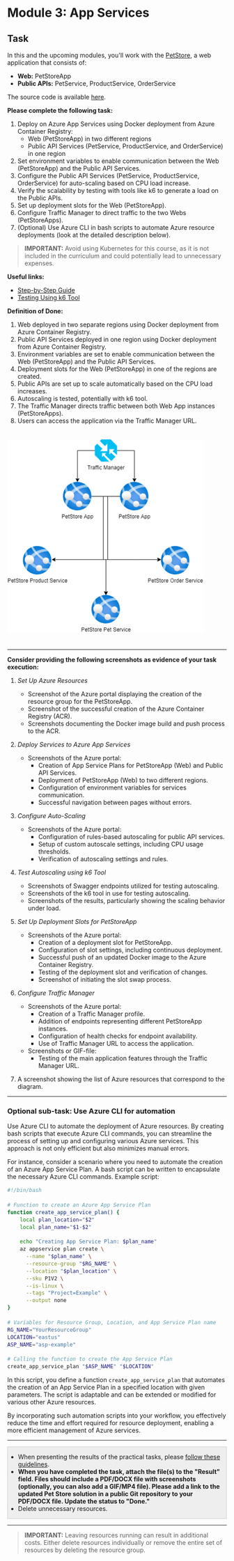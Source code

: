 # Module 3: App Services

## Task

In this and the upcoming modules, you'll work with the [PetStore](../../../README.md), a web application that consists of:

- **Web:** PetStoreApp
- **Public APIs:** PetService, ProductService, OrderService

The source code is available [here](../../../petstore).

**Please complete the following task:**

1. Deploy on Azure App Services using Docker deployment from Azure Container Registry:
   - Web (PetStoreApp) in two different regions
   - Public API Services (PetService, ProductService, and OrderService) in one region
2. Set environment variables to enable communication between the Web (PetStoreApp) and the Public API Services.
3. Configure the Public API Services (PetService, ProductService, OrderService) for auto-scaling based on CPU load increase.
4. Verify the scalability by testing with tools like k6 to generate a load on the Public APIs.
5. Set up deployment slots for the Web (PetStoreApp).
6. Configure Traffic Manager to direct traffic to the two Webs (PetStoreApps).
7. (Optional) Use Azure CLI in bash scripts to automate Azure resource deployments (look at the detailed description below).

>**IMPORTANT:** Avoid using Kubernetes for this course, as it is not included in the curriculum and could potentially lead to unnecessary expenses.

**Useful links:**

- [Step-by-Step Guide](guides/step-by-step-guide/step-by-step-guide.md)
- [Testing Using k6 Tool](guides/using-k6/using-k6.md)

**Definition of Done:**

1. Web deployed in two separate regions using Docker deployment from Azure Container Registry.
2. Public API Services deployed in one region using Docker deployment from Azure Container Registry.
3. Environment variables are set to enable communication between the Web (PetStoreApp) and the Public API Services.
4. Deployment slots for the Web (PetStoreApp) in one of the regions are created.
5. Public APIs are set up to scale automatically based on the CPU load increases.
6. Autoscaling is tested, potentially with k6 tool.
7. The Traffic Manager directs traffic between both Web App instances (PetStoreApps).
8. Users can access the application via the Traffic Manager URL.

<img src="images/scheme.png" width="450" style="margin: 20px 0; display: inline-block;"/>

<hr>

**Consider providing the following screenshots as evidence of your task execution:**

1. *Set Up Azure Resources*
   - Screenshot of the Azure portal displaying the creation of the resource group for the PetStoreApp.
   - Screenshot of the successful creation of the Azure Container Registry (ACR).
   - Screenshots documenting the Docker image build and push process to the ACR.

2. *Deploy Services to Azure App Services*
   - Screenshots of the Azure portal:
      - Creation of App Service Plans for PetStoreApp (Web) and Public API Services.
      - Deployment of PetStoreApp (Web) to two different regions.
      - Configuration of environment variables for services communication.
      - Successful navigation between pages without errors.

3. *Configure Auto-Scaling*
   - Screenshots of the Azure portal:
      - Configuration of rules-based autoscaling for public API services.
      - Setup of custom autoscale settings, including CPU usage thresholds.
      - Verification of autoscaling settings and rules.

4. *Test Autoscaling using k6 Tool*
    - Screenshots of Swagger endpoints utilized for testing autoscaling.
    - Screenshots of the k6 tool in use for testing autoscaling.
    - Screenshots of the results, particularly showing the scaling behavior under load.

5. *Set Up Deployment Slots for PetStoreApp*
   - Screenshots of the Azure portal:
      - Creation of a deployment slot for PetStoreApp.
      - Configuration of slot settings, including continuous deployment.
      - Successful push of an updated Docker image to the Azure Container Registry.
      - Testing of the deployment slot and verification of changes.
      - Screenshot of initiating the slot swap process.

6. *Configure Traffic Manager*
   - Screenshots of the Azure portal:
      - Creation of a Traffic Manager profile.
      - Addition of endpoints representing different PetStoreApp instances.
      - Configuration of health checks for endpoint availability.
      - Use of Traffic Manager URL to access the application.
   - Screenshots or GIF-file:
      - Testing of the main application features through the Traffic Manager URL.

7. A screenshot showing the list of Azure resources that correspond to the diagram.

<hr>

### Optional sub-task: Use Azure CLI for automation

Use Azure CLI to automate the deployment of Azure resources. By creating bash scripts that execute Azure CLI commands, you can streamline the process of setting up and configuring various Azure services. This approach is not only efficient but also minimizes manual errors.

For instance, consider a scenario where you need to automate the creation of an Azure App Service Plan. A bash script can be written to encapsulate the necessary Azure CLI commands. Example script:

```bash
#!/bin/bash

# Function to create an Azure App Service Plan
function create_app_service_plan() {
    local plan_location="$2"
    local plan_name="$1-$2"

    echo "Creating App Service Plan: $plan_name"
    az appservice plan create \
      --name "$plan_name" \
      --resource-group "$RG_NAME" \
      --location "$plan_location" \
      --sku P1V2 \
      --is-linux \
      --tags "Project=Example" \
      --output none
}

# Variables for Resource Group, Location, and App Service Plan name
RG_NAME="YourResourceGroup"
LOCATION="eastus"
ASP_NAME="asp-example"

# Calling the function to create the App Service Plan
create_app_service_plan "$ASP_NAME" "$LOCATION"
```

In this script, you define a function `create_app_service_plan` that automates the creation of an App Service Plan in a specified location with given parameters. The script is adaptable and can be extended or modified for various other Azure resources.

By incorporating such automation scripts into your workflow, you effectively reduce the time and effort required for resource deployment, enabling a more efficient management of Azure services.

<hr>

<div style="border: 1px solid #ccc; background-color: #eee;">
  <ul>
    <li>When presenting the results of the practical tasks, please <a href="../common/presenting-results/presenting-results.md">follow these guidelines</a>.</li>
    <li><strong>When you have completed the task, attach the file(s) to the "Result" field. Files should include a PDF/DOCX file with screenshots (optionally, you can also add a GIF/MP4 file). Please add a link to the updated Pet Store solution in a public Git repository to your PDF/DOCX file. Update the status to "Done."</strong></li>
    <li>Delete unnecessary resources.</li>
  </ul>
</div>
<hr>

>**IMPORTANT:** Leaving resources running can result in additional costs. Either delete resources individually or remove the entire set of resources by deleting the resource group.